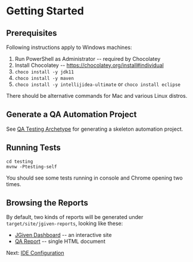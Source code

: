 # Getting Started

## Prerequisites

Following instructions apply to Windows machines:

1. Run PowerShell as Administrator -- required by Chocolatey
2. Install Chocolatey -- <https://chocolatey.org/install#individual>
3. `choco install -y jdk11`
4. `choco install -y maven`
5. `choco install -y intellijidea-ultimate` or `choco install eclipse`

There should be alternative commands for Mac and various Linux distros.

## Generate a QA Automation Project

See [QA Testing Archetype](qa-testing-parent/qa-testing-archetype/index.html)
for generating a skeleton automation project.

## Running Tests

```shell
cd testing
mvnw -Ptesting-self
```

You should see some tests running in console and Chrome opening two times.

## Browsing the Reports

By default, two kinds of reports will be generated
under `target/site/jgiven-reports`, looking like these:

* [JGiven Dashboard](qa-testing-parent/qa-testing-example/jgiven-reports/functional-dev/local/html/index.html) --
  an interactive site
* [QA Report](qa-testing-parent/qa-testing-example/jgiven-reports/functional-dev/local/qa-html/qa-jgiven-reporter.html) --
  single HTML document

Next: [IDE Configuration](ide-configuration.html)
